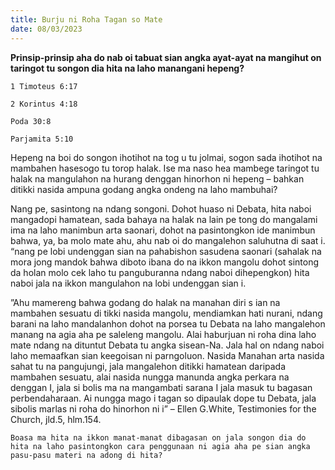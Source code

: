 ```yaml
---
title: Burju ni Roha Tagan so Mate
date: 08/03/2023
---
```


**Prinsip-prinsip aha do nab oi tabuat sian angka ayat-ayat na mangihut on taringot tu songon dia hita na laho manangani hepeng?**

`1 Timoteus 6:17`

`2 Korintus 4:18`

`Poda 30:8`

`Parjamita 5:10`

Hepeng na boi do songon ihotihot na tog u tu jolmai, sogon sada ihotihot na mambahen hasesogo tu torop halak. Ise ma naso hea mambege taringot tu halak na mangulahon na hurang denggan hinorhon ni hepeng – bahkan ditikki nasida ampuna godang angka ondeng na laho mambuhai?

Nang pe, sasintong na ndang songoni. Dohot huaso ni Debata, hita naboi mangadopi hamatean, sada bahaya na halak na lain pe tong do mangalami ima na laho manimbun arta saonari, dohot na pasintongkon ide manimbun bahwa, ya, ba molo mate ahu, ahu nab oi do mangalehon saluhutna di saat i. “nang pe lobi undenggan sian na pahabishon sasudena saonari (sahalak na mora jong mandok bahwa diboto ibana do na ikkon mangolu dohot sintong da holan molo cek laho tu panguburanna ndang naboi dihepengkon) hita naboi jala na ikkon mangulahon na lobi undenggan sian i.

”Ahu mamereng bahwa godang do halak na manahan diri s ian na mambahen sesuatu di tikki nasida mangolu, mendiamkan hati nurani, ndang barani na laho mandalanhon dohot na porsea tu Debata na laho mangalehon manang na agia aha pe saleleng mangolu. Alai haburjuan ni roha dina laho mate ndang na dituntut Debata tu angka sisean-Na. Jala hal on ndang naboi laho memaafkan sian keegoisan ni parngoluon. Nasida Manahan arta nasida sahat tu na pangujungi, jala mangalehon ditikki hamatean daripada mambahen sesuatu, alai nasida nungga manunda angka perkara na denggan I, jala si bolis ma na mangambati sarana I jala masuk tu bagasan perbendaharaan. Ai nungga mago i tagan so dipaulak dope tu Debata, jala sibolis marlas ni roha do hinorhon ni i” – Ellen G.White, Testimonies for the Church, jld.5, hlm.154.

`Boasa ma hita na ikkon manat-manat dibagasan on jala songon dia do hita na laho pasintongkon cara penggunaan ni agia aha pe sian angka pasu-pasu materi na adong di hita?`